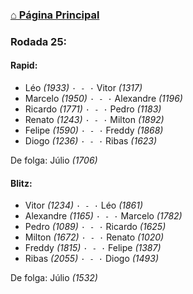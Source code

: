 ### [⌂ Página Principal](https://grupo-de-xadrez.github.io/)

### Rodada 25:

#### Rapid:

* Léo *(1933)* `· - ·` Vitor *(1317)*  
* Marcelo *(1950)* `· - ·` Alexandre *(1196)*  
* Ricardo *(1771)* `· - ·` Pedro *(1183)*  
* Renato *(1243)* `· - ·` Milton *(1892)*  
* Felipe *(1590)* `· - ·` Freddy *(1868)*  
* Diogo *(1236)* `· - ·` Ribas *(1623)*  

De folga: Júlio *(1706)*

#### Blitz:

* Vitor *(1234)* `· - ·` Léo *(1861)*  
* Alexandre *(1165)* `· - ·` Marcelo *(1782)*  
* Pedro *(1089)* `· - ·` Ricardo *(1625)*  
* Milton *(1672)* `· - ·` Renato *(1020)*  
* Freddy *(1815)* `· - ·` Felipe *(1387)*  
* Ribas *(2055)* `· - ·` Diogo *(1493)*  

De folga: Júlio *(1532)*

